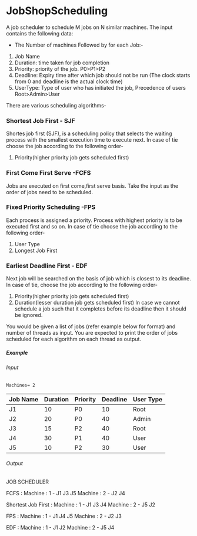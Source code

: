 # JobShopScheduling

A job scheduler to schedule M jobs on N similar machines.
The input contains the following data:
- The Number of machines
Followed by for each Job:-
1. Job Name
2. Duration: time taken for job completion
3. Priority: priority of the job. P0>P1>P2
4. Deadline: Expiry time after which job should not be run (The clock starts from 0 and deadline is the actual clock time)
5. UserType: Type of user who has initiated the job, Precedence of users Root>Admin>User

There are various scheduling algorithms-

### Shortest Job First - SJF
Shortes job first (SJF), is a scheduling policy that selects the waiting process with the smallest execution time to execute next.
In case of tie choose the job according to the following order-
1. Priority(higher priority job gets scheduled first)

### First Come First Serve -FCFS
Jobs are executed on first come,first serve basis. Take the input as the order of jobs need to be scheduled.

### Fixed Priority Scheduling -FPS
Each process is assigned a priority. Process with highest priority is to be executed first and so on.
In case of tie choose the job according to the following order-
1. User Type
2. Longest Job First

### Earliest Deadline First - EDF 
Next job will be searched on the basis of job which is closest to its deadline.
In case of tie, choose the job according to the following order-
1. Priority(higher priority job gets scheduled first)
2. Duration(lesser duration job gets scheduled first)
In case we cannot schedule a job  such that it completes before its deadline then it should be ignored.

You would be given a list of jobs (refer example below for format) and number of threads as input. You 
are expected to print the order of jobs scheduled for each algorithm on each thread as output.

##### Example

###### Input
`Machines= 2`

Job Name | Duration | Priority | Deadline | User Type
---------|---------|---------|---------|---------
J1 | 10 | P0 | 10 | Root
J2 | 20 | P0 | 40 | Admin
J3 | 15 | P2 | 40 | Root
J4 | 30 | P1 | 40 | User
J5 | 10 | P2 | 30 | User

###### Output

JOB SCHEDULER

FCFS :
Machine : 1 - J1 J3 J5 
Machine : 2 - J2 J4

Shortest Job First :
Machine : 1 - J1 J3 J4 
Machine : 2 - J5 J2

FPS :
Machine : 1 - J1 J4 J5
Machine : 2 - J2 J3

EDF :
Machine : 1 - J1 J2
Machine : 2 - J5 J4